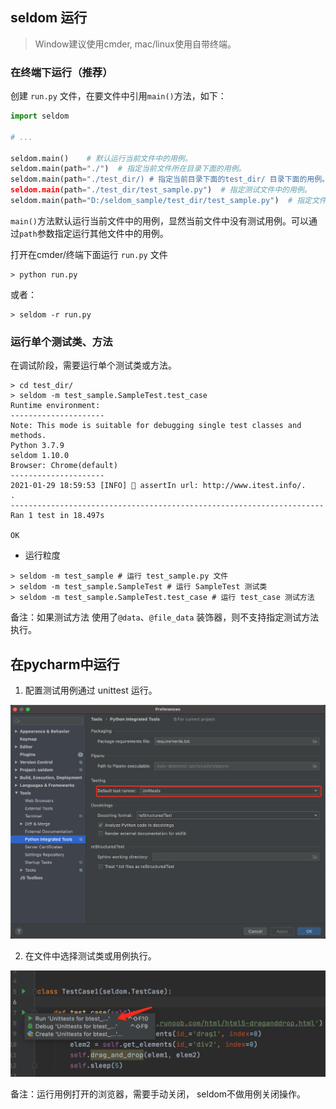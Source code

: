 ## seldom 运行

> Window建议使用cmder, mac/linux使用自带终端。

### 在终端下运行（推荐）

创建 `run.py` 文件，在要文件中引用`main()`方法，如下：

```py
import seldom

# ...

seldom.main()    # 默认运行当前文件中的用例。
seldom.main(path="./")  # 指定当前文件所在目录下面的用例。
seldom.main(path="./test_dir/) # 指定当前目录下面的test_dir/ 目录下面的用例。
seldom.main(path="./test_dir/test_sample.py")  # 指定测试文件中的用例。
seldom.main(path="D:/seldom_sample/test_dir/test_sample.py")  # 指定文件的绝对路径。
```

`main()`方法默认运行当前文件中的用例，显然当前文件中没有测试用例。可以通过`path`参数指定运行其他文件中的用例。

打开在cmder/终端下面运行 `run.py` 文件

```shell
> python run.py
```

或者：

```shell
> seldom -r run.py
```


### 运行单个测试类、方法

在调试阶段，需要运行单个测试类或方法。

```shell script
> cd test_dir/
> seldom -m test_sample.SampleTest.test_case
Runtime environment:
---------------------
Note: This mode is suitable for debugging single test classes and methods.
Python 3.7.9
seldom 1.10.0
Browser: Chrome(default)
---------------------
2021-01-29 18:59:53 [INFO] 👀 assertIn url: http://www.itest.info/.
.
----------------------------------------------------------------------
Ran 1 test in 18.497s

OK
``` 

* 运行粒度

```shell script
> seldom -m test_sample # 运行 test_sample.py 文件
> seldom -m test_sample.SampleTest # 运行 SampleTest 测试类
> seldom -m test_sample.SampleTest.test_case # 运行 test_case 测试方法
```

备注：如果测试方法 使用了`@data`、`@file_data` 装饰器，则不支持指定测试方法执行。

## 在pycharm中运行

1. 配置测试用例通过 unittest 运行。

![](./image/pycharm.png)

2. 在文件中选择测试类或用例执行。

![](./image/pycharm_run_case.png) 

备注：运行用例打开的浏览器，需要手动关闭， seldom不做用例关闭操作。

